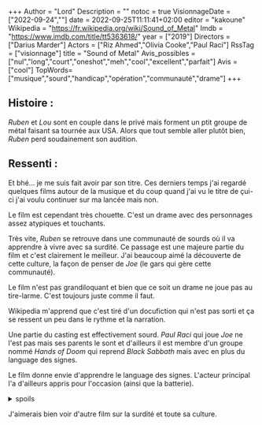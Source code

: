+++
Author = "Lord"
Description = ""
notoc = true
VisionnageDate = ["2022-09-24",""]
date = 2022-09-25T11:11:41+02:00
editor = "kakoune"
Wikipedia = "https://fr.wikipedia.org/wiki/Sound_of_Metal"
Imdb = "https://www.imdb.com/title/tt5363618/"
year = ["2019"]
Directors = ["Darius Marder"]
Actors = ["Riz Ahmed","Olivia Cooke","Paul Raci"]
RssTag = ["visionnage"]
title = "Sound of Metal"
Avis_possibles = ["nul","long","court","oneshot","meh","cool","excellent","parfait"]
Avis = ["cool"] 
TopWords=["musique","sourd","handicap","opération","communauté","drame"]
+++
## Histoire :
*Ruben* et *Lou* sont en couple dans le privé mais forment un ptit groupe de métal faisant sa tournée aux USA.
Alors que tout semble aller plutôt bien, *Ruben* perd soudainement son audition.

## Ressenti :
Et bhé… je me suis fait avoir par son titre.
Ces derniers temps j'ai regardé quelques films autour de la musique et du coup quand j'ai vu le titre de çui-ci j'ai voulu continuer sur ma lancée mais non.

Le film est cependant très chouette.
C'est un drame avec des personnages assez atypiques et touchants.

Très vite, *Ruben* se retrouve dans une communauté de sourds où il va apprendre à vivre avec sa surdité.
Ce passage est une majeure partie du film et c'est clairement le meilleur.
J'ai beaucoup aimé la découverte de cette culture, la façon de penser de *Joe* (le gars qui gère cette communauté).

Le film n'est pas grandiloquant et bien que ce soit un drame ne joue pas au tire-larme.
C'est toujours juste comme il faut.

Wikipedia m'apprend que c'est tiré d'un docufiction qui n'est pas sorti et ça se ressent un peu dans le rythme et la narration.

Une partie du casting est effectivement sourd.
*Paul Raci* qui joue *Joe* ne l'est pas mais ses parents le sont et d'ailleurs il est membre d'un groupe nommé *Hands of Doom* qui reprend *Black Sabbath* mais avec en plus du language des signes.

Le film donne envie d'apprendre le language des signes.
L'acteur principal l'a d'ailleurs appris pour l'occasion (ainsi que la batterie).

<details><summary>spoils</summary>

J'aime beaucoup la fin.
Tout d'abord *Ruben* déçoit *Joe* en s'étant fait opérer pour corriger son handicap alors que ce dernier considère que la surdité n'est pas un handicap.
Ensuite *Ruben* rejoint *Louise* à Paris et quand ils se retrouvent, il réalise petit à petit qu'ils sont désormais différents et qu'ils ne pourront plus revivre ensemble comme avant.

J'interprète le titre comme nom pas le son du métal (la musique) mais le son métallique que produisent les implants.

</details>

J'aimerais bien voir d'autre film sur la surdité et toute sa culture.
